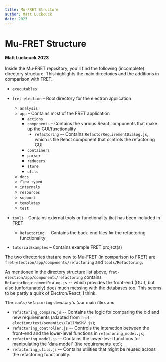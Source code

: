 ```yaml
---
title: Mu-FRET Structure
author: Matt Luckcuck
date: 2023
---
```


# Mu-FRET Structure
#### Matt Luckcuck 2023

Inside the Mu-FRET repository, you'll find the following (incomplete) directory structure. This highlights the main directories and the additions in comparison with FRET.

* `executables`

* `fret-election` – Root directory for the electron application

  * `analysis`
  * `app` – Contains most of the FRET application
    * `actions`
    * `components` – Contains the various React components that make up the GUI/functionality
      * `refactoring` -- Contains `RefactorRequirementDialog.js`, which is the React component that controls the refactoring GUI
    * `containers`
    * `parser`
    * `reducers`
    * `store`
    * `utils`
  * `docs`
  * `flow-typed`
  * `internals`
  * `resources`
  * `support`
  * `templates`
  * `test`

* `tools` – Contains external tools or functionality that has been included in FRET
  * `Refactoring` -- Contains the back-end files for the refactoring functionality

* `tutorialExamples` – Contains example FRET project(s)


The two directories that are new to Mu-FRET (in comparison to FRET) are `fret-election/app/components/refactoring` and `tools/Refactoring`.

As mentioned in the directory structure list above, `fret-election/app/components/refactoring` contains `RefactorRequirementDialog.js` -- which provides the front-end (GUI), but also (unfortunately) does much messing with the databases too. This seems to be partly a quirk of Electron/React, I think.

The `tools/Refactoring` directory's four main files are:
* `refactoring_compare.js` -- Contains the logic for comparing the old and new requirements (adapted from `fret-election/test/semantics/CallNuSMV.js`);
* `refactoring_controller.js` -- Controls the interaction between the front-end and the lower-level functions in `refactoring_model.js`;
* `refactoring_model.js` -- Contains the lower-level functions for manipulating the 'data model' (the requirements, etc);
* `refactoring_utils.js` -- Contains utilities that might be reused across the refactoring functionality.

